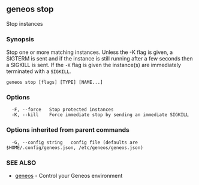 ## geneos stop

Stop instances

### Synopsis


Stop one or more matching instances. Unless the -K
flag is given, a SIGTERM is sent and if the instance is
still running after a few seconds then a SIGKILL is sent. If the
`-K` flag is given the instance(s) are immediately terminated with
a `SIGKILL`.


```
geneos stop [flags] [TYPE] [NAME...]
```

### Options

```
  -F, --force   Stop protected instances
  -K, --kill    Force immediate stop by sending an immediate SIGKILL
```

### Options inherited from parent commands

```
  -G, --config string   config file (defaults are $HOME/.config/geneos.json, /etc/geneos/geneos.json)
```

### SEE ALSO

* [geneos](geneos.md)	 - Control your Geneos environment

